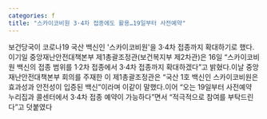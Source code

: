 ```yaml
---
categories: f
title: "스카이코비원 3·4차 접종에도 활용…19일부터 사전예약"
---
```

보건당국이 코로나19 국산 백신인 &#39;스카이코비원&#39;을 3·4차 접종까지 확대하기로 했다.이기일 중앙재난안전대책본부 제1총괄조정관(보건복지부 제2차관)은 16일 “스카이코비원 백신의 접종 범위를 1·2차 접종에서 3·4차 접종까지 확대하겠다”고 밝혔다.이날 중앙재난안전대책본부 회의를 주재한 이 제1총괄조정관은 “국산 1호 백신인 스카이코비원은 효과성과 안전성이 입증된 백신”이라며 이같이 말했다.이어 “오는 19일부터 사전예약 누리집과 콜센터에서 3·4차 접종 예약이 가능하다”면서 “적극적으로 참여를 부탁드린다”고 덧붙였다